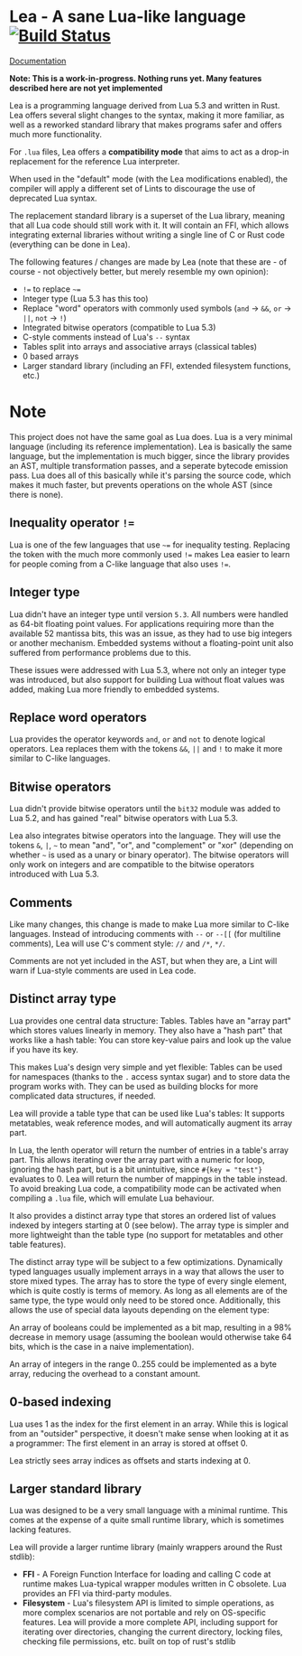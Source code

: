 # Lea - A sane Lua-like language [![Build Status](https://travis-ci.org/jonas-schievink/lea.svg?branch=master)](https://travis-ci.org/jonas-schievink/lea)

[Documentation](https://jonas-schievink.github.io/lea/lea/index.html)

**Note: This is a work-in-progress. Nothing runs yet. Many features described here are not yet implemented**

Lea is a programming language derived from Lua 5.3 and written in Rust. Lea offers several slight changes to the syntax, making it more familiar, as well as a reworked standard library that makes programs safer and offers much more functionality.

For `.lua` files, Lea offers a **compatibility mode** that aims to act as a drop-in replacement for the reference Lua interpreter.

When used in the "default" mode (with the Lea modifications enabled), the compiler will apply a different set of Lints to discourage the use of deprecated Lua syntax.

The replacement standard library is a superset of the Lua library, meaning that all Lua code should still work with it. It will contain an FFI, which allows integrating external libraries without writing a single line of C or Rust code (everything can be done in Lea).

The following features / changes are made by Lea (note that these are - of course - not objectively better, but merely resemble my own opinion):

* `!=` to replace `~=`
* Integer type (Lua 5.3 has this too)
* Replace "word" operators with commonly used symbols (`and` -> `&&`, `or` -> `||`, `not` -> `!`)
* Integrated bitwise operators (compatible to Lua 5.3)
* C-style comments instead of Lua's `--` syntax
* Tables split into arrays and associative arrays (classical tables)
* 0 based arrays
* Larger standard library (including an FFI, extended filesystem functions, etc.)

# Note

This project does not have the same goal as Lua does. Lua is a very minimal language (including its reference implementation). Lea is basically the same language, but the implementation is much bigger, since the library provides an AST, multiple transformation passes, and a seperate bytecode emission pass. Lua does all of this basically while it's parsing the source code, which makes it much faster, but prevents operations on the whole AST (since there is none).

## Inequality operator `!=`

Lua is one of the few languages that use `~=` for inequality testing. Replacing the token with the much more commonly used `!=` makes Lea easier to learn for people coming from a C-like language that also uses `!=`.

## Integer type

Lua didn't have an integer type until version `5.3`. All numbers were handled as 64-bit floating point values. For applications requiring more than the available 52 mantissa bits, this was an issue, as they had to use big integers or another mechanism. Embedded systems without a floating-point unit also suffered from performance problems due to this.

These issues were addressed with Lua 5.3, where not only an integer type was introduced, but also support for building Lua without float values was added, making Lua more friendly to embedded systems.

## Replace word operators

Lua provides the operator keywords `and`, `or` and `not` to denote logical operators. Lea replaces them with the tokens `&&`, `||` and `!` to make it more similar to C-like languages.

## Bitwise operators

Lua didn't provide bitwise operators until the `bit32` module was added to Lua 5.2, and has gained "real" bitwise operators with Lua 5.3.

Lea also integrates bitwise operators into the language. They will use the tokens `&`, `|`, `~` to mean "and", "or", and "complement" or "xor" (depending on whether `~` is used as a unary or binary operator). The bitwise operators will only work on integers and are compatible to the bitwise operators introduced with Lua 5.3.

## Comments

Like many changes, this change is made to make Lua more similar to C-like languages. Instead of introducing comments with `--` or `--[[` (for multiline comments), Lea will use C's comment style: `//` and `/*`, `*/`.

Comments are not yet included in the AST, but when they are, a Lint will warn if Lua-style comments are used in Lea code.

## Distinct array type

Lua provides one central data structure: Tables. Tables have an "array part" which stores values linearly in memory. They also have a "hash part" that works like a hash table: You can store key-value pairs and look up the value if you have its key.

This makes Lua's design very simple and yet flexible: Tables can be used for namespaces (thanks to the `.` access syntax sugar) and to store data the program works with. They can be used as building blocks for more complicated data structures, if needed.

Lea will provide a table type that can be used like Lua's tables: It supports metatables, weak reference modes, and will automatically augment its array part.

In Lua, the lenth operator will return the number of entries in a table's array part. This allows iterating over the array part with a numeric for loop, ignoring the hash part, but is a bit unintuitive, since `#{key = "test"}` evaluates to 0. Lea will return the number of mappings in the table instead. To avoid breaking Lua code, a compatibility mode can be activated when compiling a `.lua` file, which will emulate Lua behaviour.

It also provides a distinct array type that stores an ordered list of values indexed by integers starting at 0 (see below). The array type is simpler and more lightweight than the table type (no support for metatables and other table features).

The distinct array type will be subject to a few optimizations. Dynamically typed languages usually implement arrays in a way that allows the user to store mixed types. The array has to store the type of every single element, which is quite costly is terms of memory. As long as all elements are of the same type, the type would only need to be stored once. Additionally, this allows the use of special data layouts depending on the element type:

An array of booleans could be implemented as a bit map, resulting in a 98% decrease in memory usage (assuming the boolean would otherwise take 64 bits, which is the case in a naive implementation).

An array of integers in the range 0..255 could be implemented as a byte array, reducing the overhead to a constant amount.

## 0-based indexing

Lua uses 1 as the index for the first element in an array. While this is logical from an "outsider" perspective, it doesn't make sense when looking at it as a programmer: The first element in an array is stored at offset 0.

Lea strictly sees array indices as offsets and starts indexing at 0.

## Larger standard library

Lua was designed to be a very small language with a minimal runtime. This comes at the expense of a quite small runtime library, which is sometimes lacking features.

Lea will provide a larger runtime library (mainly wrappers around the Rust stdlib):
* **FFI** - A Foreign Function Interface for loading and calling C code at runtime makes Lua-typical wrapper modules written in C obsolete. Lua provides an FFI via third-party modules.
* **Filesystem** - Lua's filesystem API is limited to simple operations, as more complex scenarios are not portable and rely on OS-specific features. Lea will provide a more complete API, including support for iterating over directories, changing the current directory, locking files, checking file permissions, etc. built on top of rust's stdlib
